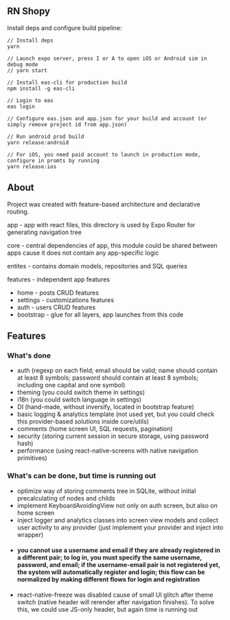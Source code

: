 ## RN Shopy

Install deps and configure build pipeline:

```
// Install deps
yarn

// Launch expo server, press I or A to open iOS or Android sim in debug mode
// yarn start

// Install eas-cli for production build
npm install -g eas-cli

// Login to eas
eas login

// Configure eas.json and app.json for your build and account (or simply remove project id from app.json)

// Run android prod build
yarn release:android

// For iOS, you need paid account to launch in production mode, configure in promts by running
yarn release:ios
```

## About

Project was created with feature-based architecture and declarative routing.

app - app with react files, this directory is used by Expo Router for generating navigation tree

core - central dependencies of app, this module could be shared between apps cause it does not contain any app-specific logic

entites - contains domain models, repositories and SQL queries

features - independent app features

- home - posts CRUD features
- settings - customizations features
- auth - users CRUD features
- bootstrap - glue for all layers, app launches from this code

## Features

### What's done

- auth (regexp on each field; email should be valid; name should contain at least 8 symbols; password should contain at least 8 symbols; including one capital and one symbol)
- theming (you could switch theme in settings)
- i18n (you could switch language in settings)
- DI (hand-made, without inversify, located in bootstrap feature)
- basic logging & analytics template (not used yet, but you could check this provider-based solutions inside core/utils)
- comments (home screen UI, SQL requests, pagination)
- security (storing current session in secure storage, using password hash)
- performance (using react-native-screens with native navigation primitives)

### What's can be done, but time is running out

- optimize way of storing comments tree in SQLite, without initial precalculating of nodes and childs
- implement KeyboardAvoidingView not only on auth screen, but also on home screen
- inject logger and analytics classes into screen view models and collect user activity to any provider (just implement your provider and inject into wrapper)
- #### you cannot use a username and email if they are already registered in a different pair; to log in, you must specify the same username, password, and email; if the username-email pair is not registered yet, the system will automatically register and login; this flow can be normalized by making different flows for login and registration
- react-native-freeze was disabled cause of small UI glitch after theme switch (native header will rerender after navigation finishes). To solve this, we could use JS-only header, but again time is running out
